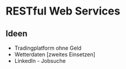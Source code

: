# RESTful Web Services

## Ideen

- Tradingplatform ohne Geld
- Wetterdaten [zweites Einsetzen]
- LinkedIn - Jobsuche